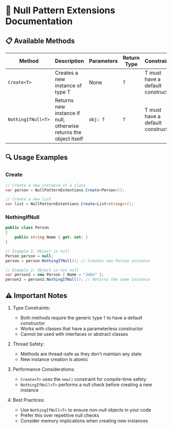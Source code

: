 # 🚫 Null Pattern Extensions Documentation

## 📋 **Available Methods**
| Method | Description | Parameters | Return Type | Constraints |
|--------|-------------|------------|-------------|-------------|
| `Create<T>` | Creates a new instance of type T | None | `T` | T must have a default constructor |
| `NothingIfNull<T>` | Returns new instance if null, otherwise returns the object itself | `obj: T` | `T` | T must have a default constructor |

## 🔍 **Usage Examples**

### Create<T>
```csharp
// Create a new instance of a class
var person = NullPatternExtentions.Create<Person>();

// Create a new list
var list = NullPatternExtentions.Create<List<string>>();
```

### NothingIfNull<T>
```csharp
public class Person
{
    public string Name { get; set; }
}

// Example 1: Object is null
Person person = null;
person = person.NothingIfNull(); // Creates new Person instance

// Example 2: Object is not null
var person2 = new Person { Name = "John" };
person2 = person2.NothingIfNull(); // Returns the same instance
```

## ⚠️ **Important Notes**

1. Type Constraints:
   - Both methods require the generic type `T` to have a default constructor
   - Works with classes that have a parameterless constructor
   - Cannot be used with interfaces or abstract classes

2. Thread Safety:
   - Methods are thread-safe as they don't maintain any state
   - New instance creation is atomic

3. Performance Considerations:
   - `Create<T>` uses the `new()` constraint for compile-time safety
   - `NothingIfNull<T>` performs a null check before creating a new instance

4. Best Practices:
   - Use `NothingIfNull<T>` to ensure non-null objects in your code
   - Prefer this over repetitive null checks
   - Consider memory implications when creating new instances